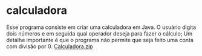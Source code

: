 # calculadora
Esse programa consiste em criar uma calculadora em Java. O usuário digita dois números e em seguida qual operador deseja para fazer o cálculo;
Um detalhe importante é que o programa não permite que seja feito uma conta com divisão por 0. 
[Calculadora.zip](https://github.com/Diegojandre09/calculadora/files/11204587/Calculadora.zip)
